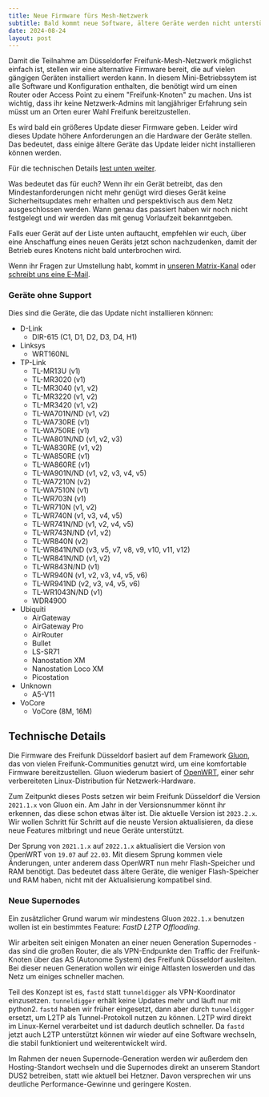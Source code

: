 ```yaml
---
title: Neue Firmware fürs Mesh-Netzwerk
subtitle: Bald kommt neue Software, ältere Geräte werden nicht unterstützt
date: 2024-08-24
layout: post
---
```


Damit die Teilnahme am Düsseldorfer Freifunk-Mesh-Netzwerk möglichst einfach ist, stellen wir eine alternative Firmware bereit, die auf vielen gängigen Geräten installiert werden kann. In diesem Mini-Betriebssytem ist alle Software und Konfiguration enthalten, die benötigt wird um einen Router oder Access Point zu einem "Freifunk-Knoten" zu machen. Uns ist wichtig, dass ihr keine Netzwerk-Admins mit langjähriger Erfahrung sein müsst um an Orten eurer Wahl Freifunk bereitzustellen.

Es wird bald ein größeres Update dieser Firmware geben. Leider wird dieses Update höhere Anforderungen an die Hardware der Geräte stellen. Das bedeutet, dass einige ältere Geräte das Update leider nicht installieren können werden.

Für die technischen Details [lest unten weiter](#technische-details).

Was bedeutet das für euch? Wenn ihr ein Gerät betreibt, das den Mindestanforderungen nicht mehr genügt wird dieses Gerät keine Sicherheitsupdates mehr erhalten und perspektivisch aus dem Netz ausgeschlossen werden. Wann genau das passiert haben wir noch nicht festgelegt und wir werden das mit genug Vorlaufzeit bekanntgeben.

Falls euer Gerät auf der Liste unten auftaucht, empfehlen wir euch, über eine Anschaffung eines neuen Geräts jetzt schon nachzudenken, damit der Betrieb eures Knotens nicht bald unterbrochen wird.

Wenn ihr Fragen zur Umstellung habt, kommt in [unseren Matrix-Kanal](https://matrix.to/#/#freifunk-duesseldorf:matrix.org) oder [schreibt uns eine E-Mail](mailto:kontakt@freifunk-duesseldorf.de).

### Geräte ohne Support

Dies sind die Geräte, die das Update nicht installieren können:

- D-Link
  - DIR-615 (C1, D1, D2, D3, D4, H1)
- Linksys
  - WRT160NL
- TP-Link
  - TL-MR13U (v1)
  - TL-MR3020 (v1)
  - TL-MR3040 (v1, v2)
  - TL-MR3220 (v1, v2)
  - TL-MR3420 (v1, v2)
  - TL-WA701N/ND (v1, v2)
  - TL-WA730RE (v1)
  - TL-WA750RE (v1)
  - TL-WA801N/ND (v1, v2, v3)
  - TL-WA830RE (v1, v2)
  - TL-WA850RE (v1)
  - TL-WA860RE (v1)
  - TL-WA901N/ND (v1, v2, v3, v4, v5)
  - TL-WA7210N (v2)
  - TL-WA7510N (v1)
  - TL-WR703N (v1)
  - TL-WR710N (v1, v2)
  - TL-WR740N (v1, v3, v4, v5)
  - TL-WR741N/ND (v1, v2, v4, v5)
  - TL-WR743N/ND (v1, v2)
  - TL-WR840N (v2)
  - TL-WR841N/ND (v3, v5, v7, v8, v9, v10, v11, v12)
  - TL-WR841N/ND (v1, v2)
  - TL-WR843N/ND (v1)
  - TL-WR940N (v1, v2, v3, v4, v5, v6)
  - TL-WR941ND (v2, v3, v4, v5, v6)
  - TL-WR1043N/ND (v1)
  - WDR4900
- Ubiquiti
  - AirGateway
  - AirGateway Pro
  - AirRouter
  - Bullet
  - LS-SR71
  - Nanostation XM
  - Nanostation Loco XM
  - Picostation
- Unknown
  - A5-V11
- VoCore
  - VoCore (8M, 16M)

## Technische Details

Die Firmware des Freifunk Düsseldorf basiert auf dem Framework [Gluon](https://gluon.readthedocs.io/), das von vielen Freifunk-Communities genutzt wird, um eine komfortable Firmware bereitzustellen. Gluon wiederum basiert of [OpenWRT](https://openwrt.org/), einer sehr verbereiteten Linux-Distribution für Netzwerk-Hardware.

Zum Zeitpunkt dieses Posts setzen wir beim Freifunk Düsseldorf die Version `2021.1.x` von Gluon ein. Am Jahr in der Versionsnummer könnt ihr erkennen, das diese schon etwas älter ist. Die aktuelle Version ist `2023.2.x`. Wir wollen Schritt für Schritt auf die neuste Version aktualisieren, da diese neue Features mitbringt und neue Geräte unterstützt.

Der Sprung von `2021.1.x` auf `2022.1.x` aktualisiert die Version von OpenWRT von `19.07` auf `22.03`. Mit diesem Sprung kommen viele Änderungen, unter anderem dass OpenWRT nun mehr Flash-Speicher und RAM benötigt. Das bedeutet dass ältere Geräte, die weniger Flash-Speicher und RAM haben, nicht mit der Aktualisierung kompatibel sind.

### Neue Supernodes

Ein zusätzlicher Grund warum wir mindestens Gluon `2022.1.x` benutzen wollen ist ein bestimmtes Feature: _FastD L2TP Offloading_.

Wir arbeiten seit einigen Monaten an einer neuen Generation Supernodes - das sind die großen Router, die als VPN-Endpunkte den Traffic der Freifunk-Knoten über das AS (Autonome System) des Freifunk Düsseldorf ausleiten. Bei dieser neuen Generation wollen wir einige Altlasten loswerden und das Netz um einiges schneller machen.

Teil des Konzept ist es, `fastd` statt `tunneldigger` als VPN-Koordinator einzusetzen. `tunneldigger` erhält keine Updates mehr und läuft nur mit python2. `fastd` haben wir früher eingesetzt, dann aber durch `tunneldigger` ersetzt, um L2TP als Tunnel-Protokoll nutzen zu können. L2TP wird direkt im Linux-Kernel verarbeitet und ist dadurch deutlich schneller. Da `fastd` jetzt auch L2TP unterstützt können wir wieder auf eine Software wechseln, die stabil funktioniert und weiterentwickelt wird.

Im Rahmen der neuen Supernode-Generation werden wir außerdem den Hosting-Standort wechseln und die Supernodes direkt an unserem Standort DUS2 betreiben, statt wie aktuell bei Hetzner. Davon versprechen wir uns deutliche Performance-Gewinne und geringere Kosten.
